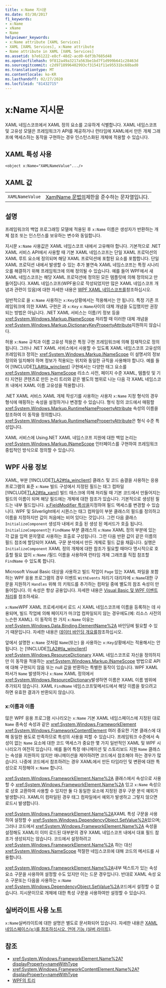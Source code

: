 ```yaml
---
title: x:Name 지시문
ms.date: 03/30/2017
f1_keywords:
- x:Name
- xName
- Name
helpviewer_keywords:
- x:Name attribute [XAML Services]
- XAML [XAML Services], x:Name attribute
- Name attribute in XAML [XAML Services]
ms.assetid: b7e61222-e8cf-48d2-acd0-6df3b7685d48
ms.openlocfilehash: 9f812a49a3217a563be1bd7f1d999b641c28463d
ms.sourcegitcommit: c2d9718996402993cf31541f11e95531bc68bad0
ms.translationtype: MT
ms.contentlocale: ko-KR
ms.lasthandoff: 02/27/2020
ms.locfileid: "81432715"
---
```

# <a name="xname-directive"></a>x:Name 지시문

XAML 네임스코프에서 XAML 정의 요소를 고유하게 식별합니다. XAML 네임스코프 및 고유성 모델은 프레임워크가 API를 제공하거나 런타임에 XAML에서 만든 개체 그래프에 액세스하는 동작을 구현하는 경우 인스턴스화된 개체에 적용할 수 있습니다.

## <a name="xaml-attribute-usage"></a>XAML 특성 사용

```xaml
<object x:Name="XAMLNameValue".../>
```

## <a name="xaml-values"></a>XAML 값

|||
|-|-|
|`XAMLNameValue`|[XamlName 문법의](xamlname-grammar.md)제한을 준수하는 문자열입니다.|

## <a name="remarks"></a>설명

프레임워크의 백업 프로그래밍 모델에 적용된 후 `x:Name` 이름은 생성자가 반환하는 개체 참조 또는 인스턴스를 보유하는 변수와 동일합니다.

지시문 `x:Name` 사용값은 XAML 네임스코프 내에서 고유해야 합니다. 기본적으로 .NET XAML 서비스 API에서 사용할 때 기본 XAML 네임스코프는 단일 XAML 프로덕션의 XAML 루트 요소에 정의되며 해당 XAML 프로덕션에 포함된 요소를 포함합니다. 단일 XAML 프로덕션 내에서 발생할 수 있는 추가 불연속 XAML 네임스코프는 특정 시나리오를 해결하기 위해 프레임워크에 의해 정의될 수 있습니다. 예를 들어 WPF에서 새 XAML 네임스코프는 해당 XAML 프로덕션에 정의된 모든 템플릿에 의해 정의되고 만들어집니다. XAML 네임스코프(WPF용으로 작성되었지만 많은 XAML 네임스코프 개념과 관련이 있음)에 대한 자세한 내용은 [WPF XAML 네임스코프를](../../framework/wpf/advanced/wpf-xaml-namescopes.md)참조하십시오.

일반적으로 을 `x:Name` 사용하는 `x:Key`상황에서는 적용해서는 안 됩니다. 특정 기존 프레임워크에 의한 XAML 구현은 과 `x:Key` `x:Name`사이의 대체 개념을 도입했지만 권장되는 방법은 아닙니다. .NET XAML 서비스는 이름/키 정보 등을 <xref:System.Windows.Markup.INameScope> 처리할 때 이러한 대체 개념을 <xref:System.Windows.Markup.DictionaryKeyPropertyAttribute>지원하지 않습니다.

허용 `x:Name` 규칙과 이름 고유성 적용은 특정 구현 프레임워크에 의해 잠재적으로 정의됩니다. 그러나 .NET XAML 서비스에서 사용할 수 있도록 XAML 네임스코프 고유성의 프레임워크 정의는 <xref:System.Windows.Markup.INameScope> 이 설명서의 정보 정의와 일치해야 하며 정보가 적용되는 위치와 동일한 규칙을 사용해야 합니다. 예를 들어 [!INCLUDE[TLA#tla_winclient](../../../includes/tlasharptla-winclient-md.md)] 구현에서는 다양한 태그 요소를 <xref:System.Windows.NameScope> 리소스 사전, 페이지 수준 XAML, 템플릿 및 기타 지연된 콘텐츠로 만든 논리 트리와 같은 별도의 범위로 나눈 다음 각 XAML 네임스코프 내에서 XAML 이름 고유성을 적용합니다.

.NET XAML 서비스 XAML 개체 작성기를 사용하는 사용자 `x:Name` 지정 형식의 경우 형식에 매핑하는 속성을 설정하거나 변경할 수 있습니다. 형식 정의 코드에서 매핑할 <xref:System.Windows.Markup.RuntimeNamePropertyAttribute> 속성의 이름을 참조하여 이 동작을 정의합니다.  <xref:System.Windows.Markup.RuntimeNamePropertyAttribute>은 형식 수준 특성입니다.

XAML 서비스에 Using.NET XAML 네임스코프 지원에 대한 백업 논리는 <xref:System.Windows.Markup.INameScope> 인터페이스를 구현하여 프레임워크 중립적인 방식으로 정의할 수 있습니다.

## <a name="wpf-usage-notes"></a>WPF 사용 정보

XAML, 부분 [!INCLUDE[TLA2#tla_winclient](../../../includes/tla2sharptla-winclient-md.md)] 클래스 및 코드 숨결을 사용하는 응용 프로그램의 표준 `x:Name` 빌드 구성에서 지정된 필드는 태그 컴파일 [!INCLUDE[TLA2#tla_xaml](../../../includes/tla2sharptla-xaml-md.md)] 빌드 태스크에 의해 처리될 때 기본 코드에서 만들어지는 필드의 이름이 되며 해당 필드에는 개체에 대한 참조가 있습니다. 기본적으로 생성된 필드는 내부 필드입니다. [x:FieldModifier 특성을](xfieldmodifier-directive.md)지정하여 필드 액세스를 변경할 수 있습니다. WPF 및 Silverlight에서 시퀀스는 태그 컴파일이 부분 클래스의 필드를 정의하고 이름을 지정하지만 값이 처음에는 비어 있다는 것입니다. 그런 다음 클래스 `InitializeComponent` 생성자 내에서 호출 된 생성 된 메서드가 호출 됩니다. `InitializeComponent`는 `FindName` 부분 클래스의 `x:Name` XAML 정의 부분에 있는 각 값을 입력 문자열로 사용하는 호출로 구성됩니다. 그런 다음 반환 값이 같은 이름의 필드 참조에 할당되어 XAML 구문 분석에서 만든 개체로 필드 값을 채웁니다. 실행은 `InitializeComponent` XAML 정의 개체에 대한 참조가 필요할 때마다 명시적으로 호출할 필요 없이 `x:Name` /필드 이름을 사용하여 런타임 개체 그래프를 직접 참조할 `FindName` 수 있도록 합니다.

Microsoft Visual Basic 대상을 사용하고 빌드 작업이 `Page` 있는 XAML 파일을 포함하는 WPF 응용 프로그램의 경우 이벤트 `WithEvents` 처리기 대리자에 `x:Name`대한 구문을 지원하기 `Handles` 위해 의 키워드를 추가하는 컴파일 중에 별도의 참조 속성이 만들어집니다. 이 속성은 항상 공용입니다. 자세한 내용은 [Visual Basic 및 WPF 이벤트 처리](../../framework/wpf/advanced/visual-basic-and-wpf-event-handling.md)를 참조하세요.

`x:Name`WPF XAML 프로세서에서 로드 시 XAML 네임스코프에 이름을 등록하는 데 사용되며, 빌드 작업에 의해 페이지가 마크업 컴파일되지 않는 경우에도(예: 리소스 사전의 느슨한 XAML). 이 동작의 한 가지 `x:Name` 이유는 <xref:System.Windows.Data.Binding.ElementName%2A> 바인딩에 필요할 수 있기 때문입니다. 자세한 내용은 [데이터 바인딩 개요를](../data/data-binding-overview.md)참조하십시오.

앞에서 설명한 `x:Name` 것처럼 `Name`(또는) 을 사용하는 `x:Key`상황에서는 적용해서는 안 됩니다. 는 [!INCLUDE[TLA2#tla_winclient](../../../includes/tla2sharptla-winclient-md.md)] <xref:System.Windows.ResourceDictionary> XAML 네임스코프로 자신을 정의하지만 이 동작을 적용하는 <xref:System.Windows.Markup.INameScope> 방법으로 API에 대해 구현되지 않음 또는 null 값을 반환하는 특별한 동작이 있습니다. WPF XAML 파서가 `Name` 발생하거나 `x:Name` XAML 정의에서 <xref:System.Windows.ResourceDictionary>발생하면 이름은 XAML 이름 범위에 추가되지 않습니다. XAML `FindName` 네임스코프및메서드에서 해당 이름을 찾으려고 하면 유효한 결과가 반환되지 않습니다.

### <a name="xname-and-name"></a>x:이름과 이름

많은 WPF 응용 프로그램 시나리오는 `x:Name` 기본 XAML 네임스페이스에 지정된 대로 `Name` 종속성 속성과 같은 <xref:System.Windows.FrameworkElement> <xref:System.Windows.FrameworkContentElement> 여러 중요한 기본 클래스에 대해 동일한 용도로 만족하므로 특성의 사용을 피할 수 있습니다. 프레임워크 수준에서 속성이 없는 `Name` 요소에 대한 코드 액세스가 중요한 몇 가지 일반적인 XAML 및 WPF 시나리오가 여전히 있습니다. 예를 들어 특정 애니메이션 및 스토리보드 지원 `Name` 클래스는 속성을 지원하지 않지만 애니메이션을 제어하려면 코드에서 참조해야 하는 경우가 많습니다. 나중에 코드에서 참조하려는 경우 XAML에서 만든 타임라인 및 변환에 대한 특성으로 지정해야 `x:Name` 합니다.

<xref:System.Windows.FrameworkElement.Name%2A> 클래스에서 속성으로 사용할 수 <xref:System.Windows.FrameworkElement.Name%2A> 있고 `x:Name` 속성으로 상호 교환하여 사용할 수 있지만 둘 다 동일한 요소에 지정된 경우 구문 분석 예외가 발생합니다. XAML이 컴파일된 경우 태그 컴파일에서 예외가 발생하고 그렇지 않으면 로드시 발생합니다.

<xref:System.Windows.FrameworkElement.Name%2A>XAML 특성 구문을 사용하여 설정할 수 <xref:System.Windows.DependencyObject.SetValue%2A>있으며; 그러나 코드에서 <xref:System.Windows.FrameworkElement.Name%2A> 속성을 설정해도 XAML이 이미 로드된 대부분의 경우 XAML 네임스코프 내에서 대표 필드 참조가 생성되지는 않습니다. 코드에서 설정하려고 <xref:System.Windows.FrameworkElement.Name%2A> 하는 대신 <xref:System.Windows.NameScope> 적절한 네임스코프에 대해 코드의 메서드를 사용합니다.

<xref:System.Windows.FrameworkElement.Name%2A>내부 텍스트가 있는 속성 요소 구문을 사용하여 설정할 수도 있지만 이는 드문 경우입니다. 반대로 XAML 속성 요소 구문또는 다음을 사용하는 `x:Name` <xref:System.Windows.DependencyObject.SetValue%2A>코드에서 설정할 수 없습니다. 지시문이므로 개체에 대한 특성 구문을 사용하여만 설정할 수 있습니다.

## <a name="silverlight-usage-notes"></a>실버라이트 사용 노트

`x:Name`실버라이트에 대한 설명은 별도로 문서화되어 있습니다. 자세한 내용은 [XAML 네임스페이스(x:)를 참조하십시오. 언어 기능 (실버 라이트)](https://docs.microsoft.com/previous-versions/windows/silverlight/dotnet-windows-silverlight/cc188995(v=vs.95)).

## <a name="see-also"></a>참조

- <xref:System.Windows.FrameworkElement.Name%2A?displayProperty=nameWithType>
- <xref:System.Windows.FrameworkContentElement.Name%2A?displayProperty=nameWithType>
- [WPF의 트리](../../framework/wpf/advanced/trees-in-wpf.md)
